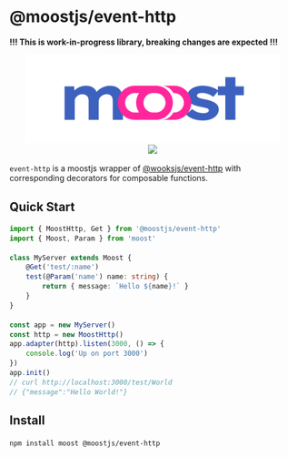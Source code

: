 # @moostjs/event-http

**!!! This is work-in-progress library, breaking changes are expected !!!**

<p align="center">
<img src="../../moost-logo.png" width="450px"><br>
<a  href="https://github.com/moostjs/moostjs/blob/main/LICENSE">
    <img src="https://img.shields.io/badge/License-MIT-green?style=for-the-badge" />
</a>
</p>

`event-http` is a moostjs wrapper of [@wooksjs/event-http](https://github.com/wooksjs/wooksjs/tree/main/packages/event-http) with corresponding decorators for composable functions.

## Quick Start

```ts
import { MoostHttp, Get } from '@moostjs/event-http'
import { Moost, Param } from 'moost'

class MyServer extends Moost {
    @Get('test/:name')
    test(@Param('name') name: string) {
        return { message: `Hello ${name}!` }
    }
}

const app = new MyServer()
const http = new MoostHttp()
app.adapter(http).listen(3000, () => {
    console.log('Up on port 3000')
})
app.init()
// curl http://localhost:3000/test/World
// {"message":"Hello World!"}
```

## Install

`npm install moost @moostjs/event-http`
